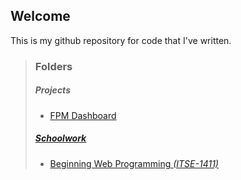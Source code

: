<section>
<h1>Welcome</h1>
<p>
    This is my github repository for code that I've written.
</p>
</section>

<blockquote>
  <h3>Folders</h3>

  <h5>Projects</h5>
  <ul>
    <li><a href="projects/fpmdashboard">FPM Dashboard</li>
  </ul>

  <h5>Schoolwork</h5>
  <ul>
    <li><a href="school/itse-1411">Beginning Web Programming <i>(ITSE-1411)</i></li>
  </ul>

</blockquote>